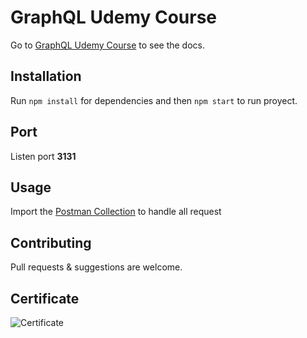 # GraphQL Udemy Course

Go to [GraphQL Udemy Course](https://www.udemy.com/course/curso-graphql/) to see the docs.

## Installation
Run `npm install` for dependencies and then `npm start` to run proyect. 

## Port
Listen port  **3131**

## Usage
Import the [Postman Collection](https://github.com/leangedeon/graphql-udemy/blob/master/Udemy%20GraphQL.postman_collection.json) to handle all request


## Contributing
Pull requests & suggestions are welcome.

## Certificate
![Certificate](https://udemy-certificate.s3.amazonaws.com/image/UC-88cdd55d-1039-4655-b305-0913f4124ecc.jpg)